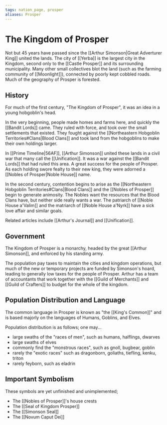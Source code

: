```yaml
---
tags: nation_page, prosper
aliases: Prosper
---
```

# The Kingdom of Prosper
Not but 45 years have passed since the [[Arthur Simonson|Great Adverturer King]] united the lands. The city of [[Yerba]] is the largest city in the Kingdom, second only to the [[Castle Prosper]] and its surrounding municipality. Many other small collectives blot the land (such as the farming community of [[Moonlight]]), connected by poorly kept cobbled roads. Much of the geography of Prosper is forested. 

## History
For much of the first century, "The Kingdom of Prosper", it was an idea in a young hobgoblin's head. 

In the very beginning, people made homes and farms here, and quickly the [[Bandit Lords]] came. They ruled with force, and took over the small settlements that existed. They fought against the [[Northeastern Hobgoblin Territories#Clans|Blood Clans]] and took land from the hobgoblins to make their own holdings larger. 

In [[Prime Timeline|56AF]], [[Arthur Simonson]] united these lands in a civil war that many call the [[Unification]]. It was a war against the [[Bandit Lords]] that had ruled this area. A great success for the people of Prosper. As each holding swore fealty to their new king, they were adorned a [[Nobles of Prosper|Noble House]] name.

In the second century, contention begins to arise as the [[Northeastern Hobgoblin Territories#Clans|Blood Clans]] and the [[Nobles of Prosper]] begin to generate animosity. The Nobles want the resources that the Blood Clans have, but neither side really wants a war. The patriarch of [[Noble House a'Valim]] and the matriarch of [[Noble House a'Nyrk]] have a sick love affair and similar goals.

Related articles include [[Arthur's Journal]] and [[Unification]].

## Government
The Kingdom of Prosper is a monarchy, headed by the great [[Arthur Simonson]], and enforced by his standing army.

The population pay taxes to maintain the cities and kingdom operations, but much of the new or temporary projects are funded by Simonson's hoard, leading to generally low taxes for the people of Prosper. Arthur has a team of accountants that work together with the [[Guild of Merchants]] and [[Guild of Crafters]] to budget for the whole of the kingdom.



## Population Distribution and Language
The common language in Prosper is known as "the [[King's Common]]" and is based majorly on the languages of Humans, Goblins, and Elves. 

Population distribution is as follows; one may...
- large swaths of the "races of men", such as humans, halflings, dwarves
- large swaths of elves
- commonly find the "monstrous races", such as gnoll, bugbear, goblin
- rarely the "exotic races" such as dragonborn, goliaths, tiefling, kenku, triton
- rarely feyborn, such as eladrin

## Important Symbolism


These symbols are yet unfinished and unimplemented;
- The [[Nobles of Prosper]]'s house crests
- The [[Seal of Kingdom Prosper]]
- The [[Simonson Seal]]
- The [[Novum Caput Dei]]